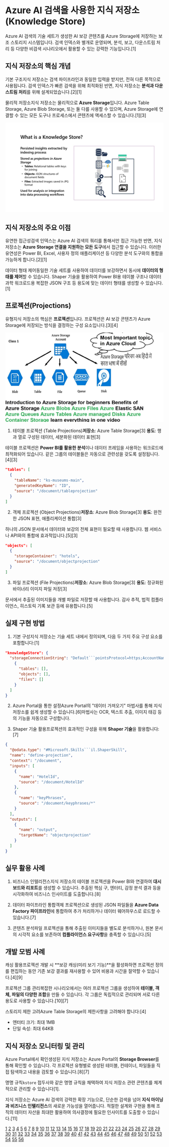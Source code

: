 # Azure AI 검색을 사용한 지식 저장소 (Knowledge Store) 

Azure AI 검색의 기술 세트가 생성한 AI 보강 콘텐츠를 Azure Storage에 저장하는 보조 스토리지 시스템입니다. 검색 인덱스와 별개로 운영되며, 분석, 보고, 다운스트림 처리 등 다양한 비검색 시나리오에서 활용할 수 있는 강력한 기능입니다.[1]

## 지식 저장소의 핵심 개념

기본 구조지식 저장소는 검색 파이프라인과 동일한 입력을 받지만, 전혀 다른 목적으로 사용됩니다. 검색 인덱스가 빠른 검색을 위해 최적화된 반면, 지식 저장소는 **분석과 다운스트림 처리**를 위해 설계되었습니다.[2][1]

물리적 저장소지식 저장소는 물리적으로 **Azure Storage**입니다. Azure Table Storage, Azure Blob Storage, 또는 둘 다를 사용할 수 있으며, Azure Storage에 연결할 수 있는 모든 도구나 프로세스에서 콘텐츠에 액세스할 수 있습니다.[1][3]

![image](./images/04.knowledge%20store.jpg)

## 지식 저장소의 주요 이점
유연한 접근성검색 인덱스는 Azure AI 검색의 쿼리를 통해서만 접근 가능한 반면, 지식 저장소는 **Azure Storage 연결을 지원하는 모든 도구**에서 접근할 수 있습니다. 이러한 유연성은 Power BI, Excel, 사용자 정의 애플리케이션 등 다양한 분석 도구와의 통합을 가능하게 합니다.[2][1]

데이터 형태 제어동일한 기술 세트를 사용하여 데이터를 보강하면서 동시에 **데이터의 형태를 제어**할 수 있습니다. Shaper 기술을 활용하여 Power BI용 테이블 구조나 데이터 과학 워크로드용 복잡한 JSON 구조 등 용도에 맞는 데이터 형태를 생성할 수 있습니다.[1]

## 프로젝션(Projections) 
유형지식 저장소의 핵심은 **프로젝션**입니다. 프로젝션은 AI 보강 콘텐츠가 Azure Storage에 저장되는 방식을 결정하는 구성 요소입니다.[3][4]

![images](./images/05.azure%20storage.jpg)

1. 테이블 프로젝션 (Table Projections)**저장소**: Azure Table Storage[3]
**용도**: 행과 열로 구성된 데이터, 세분화된 데이터 표현[3]

테이블 프로젝션은 **Power BI를 활용한 분석**이나 데이터 프레임을 사용하는 워크로드에 최적화되어 있습니다. 같은 그룹의 테이블들은 자동으로 관련성을 갖도록 설정됩니다.[4][3]

```json
"tables": [
  {
    "tableName": "ks-museums-main",
    "generatedKeyName": "ID",
    "source": "/document/tableprojection"
  }
]
```

2. 객체 프로젝션 (Object Projections)**저장소**: Azure Blob Storage[3]
**용도**: 완전한 JSON 표현, 애플리케이션 통합[3]

하나의 JSON 문서에서 데이터와 보강의 전체 표현이 필요할 때 사용합니다. 웹 서비스나 API와의 통합에 효과적입니다.[5][3]

```json
"objects": [
  {
    "storageContainer": "hotels",
    "source": "/document/objectprojection"
  }
]
```

3. 파일 프로젝션 (File Projections)**저장소**: Azure Blob Storage[3]
**용도**: 정규화된 바이너리 이미지 파일 저장[3]

문서에서 추출된 이미지들을 개별 파일로 저장할 때 사용합니다. 감사 추적, 법적 컴플라이언스, 히스토릭 기록 보관 등에 유용합니다.[5]

## 실제 구현 방법
1. 기본 구성지식 저장소는 기술 세트 내에서 정의되며, 다음 두 가지 주요 구성 요소를 포함합니다:[1]

```json
"knowledgeStore": {
  "storageConnectionString": "Default```pointsProtocol=https;AccountName```정명>;AccountKey=<계정키>;",```"projections": [
    {
      "tables": [],
      "objects": [],
      "files": []
    }
  ]
}
```

2. Azure Portal을 통한 설정Azure Portal의 "데이터 가져오기" 마법사를 통해 지식 저장소를 쉽게 생성할 수 있습니다.[6]마법사는 OCR, 텍스트 추출, 이미지 태깅 등의 기능을 자동으로 구성합니다.

3. Shaper 기술 활용프로젝션의 효과적인 구성을 위해 **Shaper 기술**을 활용합니다:[7]

```json
{
  "@odata.type": "#Microsoft.Skills```il.ShaperSkill",
  "name": "define-projection",
  "context": "/document",
  "inputs": [
    {
      "name": "HotelId",
      "source": "/document/HotelId"
    },
    {
      "name": "keyPhrases",
      "source": "/document/keyphrases/*"
    }
  ],
  "outputs": [
    {
      "name": "output",
      "targetName": "objectprojection"
    }
  ]
}
```

## 실무 활용 사례
1. 비즈니스 인텔리전스지식 저장소의 테이블 프로젝션을 Power BI와 연결하여 **대시보드와 리포트**를 생성할 수 있습니다. 추출된 핵심 구, 엔터티, 감정 분석 결과 등을 시각화하여 비즈니스 인사이트를 도출합니다.[8]

2. 데이터 파이프라인 통합객체 프로젝션으로 생성된 JSON 파일들을 **Azure Data Factory 파이프라인**에 통합하여 추가 처리하거나 데이터 웨어하우스로 로드할 수 있습니다.[7]

3. 콘텐츠 분석파일 프로젝션을 통해 추출된 이미지들을 별도로 분석하거나, 원본 문서의 시각적 요소를 보존하여 **컴플라이언스 요구사항**을 충족할 수 있습니다.[5]

## 개발 모범 사례
캐싱 활용프로젝션 개발 시 **보강 캐싱(미리 보기 기능)**을 활성화하면 프로젝션 정의를 편집하는 동안 기존 보강 결과를 재사용할 수 있어 비용과 시간을 절약할 수 있습니다.[4][9]

프로젝션 그룹 관리복잡한 시나리오에서는 여러 프로젝션 그룹을 생성하여 **테이블, 객체, 파일의 다양한 조합**을 만들 수 있습니다. 각 그룹은 독립적으로 관리되며 서로 다른 용도로 사용할 수 있습니다.[10][7]

스토리지 제한 고려Azure Table Storage의 제한사항을 고려해야 합니다:[4]
- 엔터티 크기: 최대 1MB
- 단일 속성: 최대 64KB

## 지식 저장소 모니터링 및 관리
Azure Portal에서 확인생성된 지식 저장소는 Azure Portal의 **Storage Browser**를 통해 확인할 수 있습니다. 각 프로젝션 유형별로 생성된 테이블, 컨테이너, 파일들을 직접 탐색하고 내용을 검토할 수 있습니다.[8][7]

명명 규칙`kstore` 접두사와 같은 명명 규칙을 채택하여 지식 저장소 관련 콘텐츠를 체계적으로 관리할 수 있습니다[1].

지식 저장소는 Azure AI 검색의 강력한 확장 기능으로, 단순한 검색을 넘어 **지식 마이닝과 비즈니스 인텔리전스**의 새로운 가능성을 열어줍니다. 적절한 설계와 구현을 통해 조직의 데이터 자산을 최대한 활용하여 의사결정에 필요한 인사이트를 도출할 수 있습니다.[11]

[1](https://learn.microsoft.com/ko-kr/azure/search/knowledge-store-concept-intro)
[2](https://docs.azure.cn/en-us/search/knowledge-store-concept-intro)
[3](https://learn.microsoft.com/en-us/azure/search/knowledge-store-projection-overview)
[4](https://learn.microsoft.com/ko-kr/azure/search/knowledge-store-projections-examples)
[5](https://www.youtube.com/watch?v=4ABLJ5H_dbw)
[6](https://learn.microsoft.com/ko-kr/azure/search/knowledge-store-create-portal)
[7](https://microsoftlearning.github.io/mslearn-knowledge-mining/Instructions/Exercises/03-knowledge-store.html)
[8](https://microsoftlearning.github.io/mslearn-ai-fundamentals.ko-kr/Instructions/Labs/11-ai-search.html)
[9](https://docs.azure.cn/en-us/search/knowledge-store-projections-examples)
[10](https://learn.microsoft.com/ko-kr/azure/search/knowledge-store-projection-overview)
[11](https://learn.microsoft.com/ko-kr/shows/ai-show/knowledge-mining-using-the-knowledge-store-feature-of-azure-search)
[12](https://learn.microsoft.com/en-us/azure/search/knowledge-store-projections-examples)
[13](https://winapp81.tistory.com/433)
[14](https://learn.microsoft.com/ko-kr/training/modules/create-knowledge-store-azure-cognitive-search/)
[15](https://www.youtube.com/watch?v=Ds9kQmWKRBU)
[16](https://learn.microsoft.com/ko-kr/azure/search/cognitive-search-concept-intro)
[17](https://learn.microsoft.com/ko-kr/azure/search/knowledge-store-projection-shape)
[18](https://microsoftlearning.github.io/AI-900-AIFundamentals.ko-KR/Instructions/05-create-cognitive-search-solution.html)
[19](https://learn.microsoft.com/ko-kr/azure/search/knowledge-store-projection-example-long)
[20](https://learn.microsoft.com/ko-kr/azure/search/search-what-is-azure-search)
[21](https://learn.microsoft.com/ko-kr/training/paths/implement-knowledge-mining-azure-cognitive-search/)
[22](https://docs.azure.cn/en-us/search/knowledge-store-projection-example-long)
[23](https://velog.io/@danv/Azure-%EA%B8%B0%EB%B3%B8-%EC%9A%A9%EC%96%B4%EC%99%80-%EA%B0%9C%EB%85%90-%EC%A0%95%EB%A6%AC)
[24](https://azure.microsoft.com/ko-kr/products/ai-services/ai-search)
[25](https://www.reddit.com/r/dataengineering/comments/14mt29y/how_to_do_column_projection_filtering_serverside/)
[26](https://yororing-developer.tistory.com/130)
[27](https://www.palantir.com/docs/kr/foundry/building-pipelines/building-production-pipeline)
[28](https://iitp.kr/resources/file/201217/5.ICT%EB%94%94%EB%B0%94%EC%9D%B4%EC%8A%A4_%EC%96%91%EC%9E%90%EB%B3%B4%EA%B3%A0%EC%84%9C.pdf)
[29](https://learn.microsoft.com/ko-kr/azure/storage/tables/table-storage-design-patterns)
[30](https://www.earticle.net/Public/Articles/1/1327/2513?issue=72126)
[31](https://www.youtube.com/watch?v=UzTtastcBsk)
[32](https://stackoverflow.com/questions/58764834/how-efficient-can-azure-blob-table-service-can-be)
[33](https://www.linkedin.com/learning/azure-ai-engineer-associate-ai-102-cert-prep-implement-knowledge-mining-solutions-and-document-intelligence-so/manage-knowledge-store-projections)
[34](https://learn.microsoft.com/ko-kr/azure/storage/tables/storage-performance-checklist)
[35](https://www.packtpub.com/en-au/product/azure-ai-102-certification-essentials-9781836205272/chapter/chapter-7-implementing-knowledge-mining-document-intelligence-and-content-understanding-9/section/managing-knowledge-store-projections-ch09lvl1sec59)
[36](https://www.examtopics.com/discussions/microsoft/view/112664-exam-ai-102-topic-4-question-13-discussion/)
[37](https://aws.amazon.com/ko/blogs/tech/multi-rag-and-multi-region-llm-for-chatbot/)
[38](https://clickup.com/ko/blog/420186/ai-in-knowledge-management)
[39](https://microsoftlearning.github.io/mslearn-knowledge-mining/Instructions/Exercises/02-search-skills.html?azure-portal=true)
[40](https://learn.microsoft.com/ko-kr/azure/aks/tutorial-kubernetes-prepare-app)
[41](https://clickup.com/ko/blog/219267/knowledge-management-system)
[42](https://docs.azure.cn/en-us/search/cognitive-search-defining-skillset)
[43](https://uoahvu.tistory.com/entry/GraphRAG-Neo4j-DB%EC%99%80-LangChain-%EA%B2%B0%ED%95%A9%EC%9D%84-%ED%86%B5%ED%95%9C-%EC%A7%88%EC%9D%98%EC%9D%91%EB%8B%B5-%EA%B5%AC%ED%98%84%ED%95%98%EA%B8%B0-Kaggle-CSV-%EB%8D%B0%EC%9D%B4%ED%84%B0-%EC%A0%81%EC%9A%A9%ED%95%98%EA%B8%B0)
[44](https://www.zendesk.kr/blog/3-best-knowledge-management-examples/)
[45](https://learn.microsoft.com/ko-kr/azure/search/cognitive-search-defining-skillset)
[46](https://aws.amazon.com/ko/blogs/tech/rag-enhanced-searching/)
[47](https://support.zendesk.com/hc/ko/articles/4408821238938-%EB%82%B4%EB%B6%80-%EC%A7%80%EC%8B%9D%EC%B0%BD%EA%B3%A0%EB%A5%BC-%EB%A7%8C%EB%93%A4%EA%B8%B0-%EC%9C%84%ED%95%9C-%EC%84%B1%EA%B3%B5-%EC%82%AC%EB%A1%80)
[48](https://learn.microsoft.com/ko-kr/rest/api/searchservice/create-skillset)
[49](https://www.youtube.com/watch?v=asBBjrbGZNA)
[50](https://www.ibm.com/kr-ko/think/topics/knowledge-management)
[51](https://learn.microsoft.com/ko-kr/azure/search/cognitive-search-working-with-skillsets)
[52](https://james-choi88.tistory.com/?page=2)
[53](https://learn.microsoft.com/ko-kr/azure/search/knowledge-store-create-rest)
[54](https://learn.microsoft.com/ko-kr/azure/search/cognitive-search-skill-document-extraction)
[55](https://store.altair.co.kr/contents/index.html?id=&bu=BI)
[56](http://www.ekais.or.kr/waybbs/download.php?code=thesis&idx=977&fileno=0)